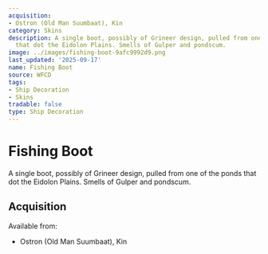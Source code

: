```yaml
---
acquisition:
- Ostron (Old Man Suumbaat), Kin
category: Skins
description: A single boot, possibly of Grineer design, pulled from one of the ponds
  that dot the Eidolon Plains. Smells of Gulper and pondscum.
image: ../images/fishing-boot-9afc9992d9.png
last_updated: '2025-09-17'
name: Fishing Boot
source: WFCD
tags:
- Ship Decoration
- Skins
tradable: false
type: Ship Decoration
---
```


# Fishing Boot

A single boot, possibly of Grineer design, pulled from one of the ponds that dot the Eidolon Plains. Smells of Gulper and pondscum.

## Acquisition

Available from:
- Ostron (Old Man Suumbaat), Kin

